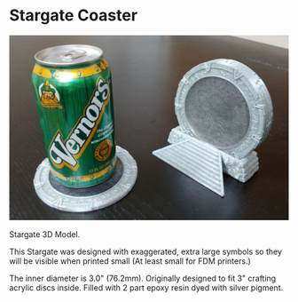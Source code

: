 # Stargate Coaster

![Stargate Coasters](https://github.com/knickers/stargate/raw/main/images/20211223_133553b.jpg)

Stargate 3D Model.

This Stargate was designed with exaggerated, extra large symbols so they will be visible when printed small (At least small for FDM printers.)

The inner diameter is 3.0" (76.2mm). Originally designed to fit 3" crafting acrylic discs inside. Filled with 2 part epoxy resin dyed with silver pigment.
